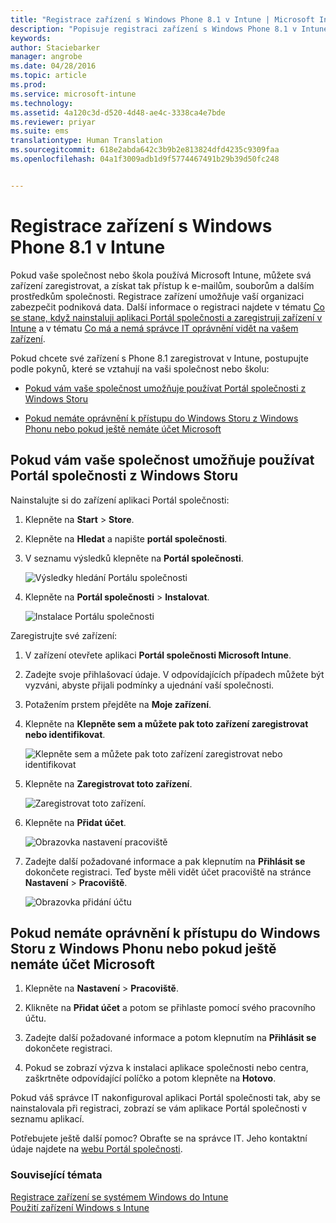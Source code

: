 ```yaml
---
title: "Registrace zařízení s Windows Phone 8.1 v Intune | Microsoft Intune"
description: "Popisuje registraci zařízení s Windows Phone 8.1 v Intune."
keywords: 
author: Staciebarker
manager: angrobe
ms.date: 04/28/2016
ms.topic: article
ms.prod: 
ms.service: microsoft-intune
ms.technology: 
ms.assetid: 4a120c3d-d520-4d48-ae4c-3338ca4e7bde
ms.reviewer: priyar
ms.suite: ems
translationtype: Human Translation
ms.sourcegitcommit: 618e2abda642c3b9b2e813824dfd4235c9309faa
ms.openlocfilehash: 04a1f3009adb1d9f5774467491b29b39d50fc248


---
```



# Registrace zařízení s Windows Phone 8.1 v Intune

Pokud vaše společnost nebo škola používá Microsoft Intune, můžete svá zařízení zaregistrovat, a získat tak přístup k e-mailům, souborům a dalším prostředkům společnosti. Registrace zařízení umožňuje vaší organizaci zabezpečit podniková data. Další informace o registraci najdete v tématu [Co se stane, když nainstaluji aplikaci Portál společnosti a zaregistruji zařízení v Intune](what-happens-if-you-install-the-company-portal-app-and-enroll-your-device-in-intune-windows.md) a v tématu [Co má a nemá správce IT oprávnění vidět na vašem zařízení](what-can-your-it-administrator-see-when-you-enroll-your-device-in-intune-windows.md).


Pokud chcete své zařízení s Phone 8.1 zaregistrovat v Intune, postupujte podle pokynů, které se vztahují na vaši společnost nebo školu:

-   [Pokud vám vaše společnost umožňuje používat Portál společnosti z Windows Storu](#if-your-company-lets-you-use-the-company-portal-from-the-windows-store)

-   [Pokud nemáte oprávnění k přístupu do Windows Storu z Windows Phonu nebo pokud ještě nemáte účet Microsoft](#if-you-are-not-allowed-to-access-the-windows-store-from-your-windows-phone-or-if-you-do-not-have-a-microsoft-account)

## Pokud vám vaše společnost umožňuje používat Portál společnosti z Windows Storu
Nainstalujte si do zařízení aplikaci Portál společnosti:

1.  Klepněte na **Start** &gt; **Store**.

2.  Klepněte na **Hledat** a napište **portál společnosti**.

3.  V seznamu výsledků klepněte na **Portál společnosti**.

    ![Výsledky hledání Portálu společnosti](./media/WP81-1-CP-search-store-v2.png)

4.  Klepněte na **Portál společnosti** &gt; **Instalovat**.

    ![Instalace Portálu společnosti](./media/WP81-2-CP-install-v2.png)

Zaregistrujte své zařízení:

1.  V zařízení otevřete aplikaci **Portál společnosti Microsoft Intune**.

2.  Zadejte svoje přihlašovací údaje. V odpovídajících případech můžete být vyzváni, abyste přijali podmínky a ujednání vaší společnosti.

3.  Potažením prstem přejděte na **Moje zařízení**.

4.  Klepněte na **Klepněte sem a můžete pak toto zařízení zaregistrovat nebo identifikovat**.

    ![Klepněte sem a můžete pak toto zařízení zaregistrovat nebo identifikovat](./media/WP81-enroll-1-swipe-my-devices.png)

5.  Klepněte na **Zaregistrovat toto zařízení**.

    ![Zaregistrovat toto zařízení.](./media/WP81-enroll-2-enroll-this-device.png)

6.  Klepněte na **Přidat účet**.

    ![Obrazovka nastavení pracoviště](./media/WP81-enroll-3-workplace-add-acct.png)

7.  Zadejte další požadované informace a pak klepnutím na **Přihlásit se** dokončete registraci. Teď byste měli vidět účet pracoviště na stránce **Nastavení** &gt; **Pracoviště**.

    ![Obrazovka přidání účtu](./media/WP81-enroll-4-account-added.png)

## Pokud nemáte oprávnění k přístupu do Windows Storu z Windows Phonu nebo pokud ještě nemáte účet Microsoft

1.  Klepněte na **Nastavení** &gt; **Pracoviště**.

2.  Klikněte na **Přidat účet** a potom se přihlaste pomocí svého pracovního účtu.

3.  Zadejte další požadované informace a potom klepnutím na **Přihlásit se** dokončete registraci.

4.  Pokud se zobrazí výzva k instalaci aplikace společnosti nebo centra, zaškrtněte odpovídající políčko a potom klepněte na **Hotovo**.

Pokud váš správce IT nakonfiguroval aplikaci Portál společnosti tak, aby se nainstalovala při registraci, zobrazí se vám aplikace Portál společnosti v seznamu aplikací.

Potřebujete ještě další pomoc? Obraťte se na správce IT. Jeho kontaktní údaje najdete na [webu Portál společnosti](http://portal.manage.microsoft.com).

### Související témata
[Registrace zařízení se systémem Windows do Intune](enroll-your-device-in-intune-windows.md)</br>
[Použití zařízení Windows s Intune](using-your-windows-device-with-intune.md)



<!--HONumber=Jul16_HO4-->


